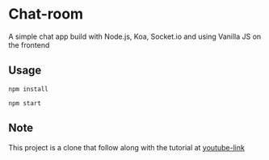 # Chat-room

A simple chat app build with Node.js, Koa, Socket.io and using Vanilla JS on the frontend

## Usage

```
npm install

npm start
```

## Note

This project is a clone that follow along with the tutorial at [youtube-link](https://www.youtube.com/watch?v=jD7FnbI76Hg&t=1339s)
